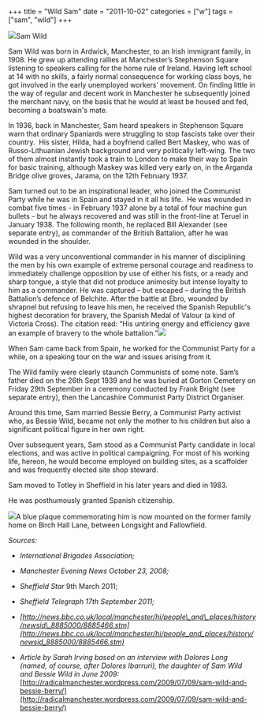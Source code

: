 +++
title = "Wild Sam"
date = "2011-10-02"
categories = ["w"]
tags = ["sam", "wild"]
+++

![](https://grahamstevenson.me.uk/wp-content/uploads/2011/10/wild-sam-centre.jpg)Sam Wild

Sam Wild was born in Ardwick, Manchester, to an Irish immigrant family, in 1908. He grew up attending rallies at Manchester’s Stephenson Square listening to speakers calling for the home rule of Ireland. Having left school at 14 with no skills, a fairly normal consequence for working class boys, he got involved in the early unemployed workers’ movement. On finding little in the way of regular and decent work in Manchester he subsequently joined the merchant navy, on the basis that he would at least be housed and fed, becoming a boatswain's mate.

In 1936, back in Manchester, Sam heard speakers in Stephenson Square warn that ordinary Spaniards were struggling to stop fascists take over their country.  His sister, Hilda, had a boyfriend called Bert Maskey, who was of Russo-Lithuanian Jewish background and very politically left-wing. The two of them almost instantly took a train to London to make their way to Spain for basic training, although Maskey was killed very early on, in the Arganda Bridge olive groves, Jarama, on the 12th February 1937.

Sam turned out to be an inspirational leader, who joined the Communist Party while he was in Spain and stayed in it all his life.  He was wounded in combat five times \- in February 1937 alone by a total of four machine gun bullets - but he always recovered and was still in the front-line at Teruel in January 1938. The following month, he replaced Bill Alexander (see separate entry), as commander of the British Battalion, after he was wounded in the shoulder.

Wild was a very unconventional commander in his manner of disciplining the men by his own example of extreme personal courage and readiness to immediately challenge opposition by use of either his fists, or a ready and sharp tongue, a style that did not produce animosity but intense loyalty to him as a commander. He was captured – but escaped – during the British Battalion’s defence of Belchite. After the battle at Ebro, wounded by shrapnel but refusing to leave his men, he received the Spanish Republic's highest decoration for bravery, the Spanish Medal of Valour (a kind of Victoria Cross). The citation read: “His untiring energy and efficiency gave an example of bravery to the whole battalion.”![](https://grahamstevenson.me.uk/wp-content/uploads/2011/10/wild-sam.jpg)

When Sam came back from Spain, he worked for the Communist Party for a while, on a speaking tour on the war and issues arising from it.

The Wild family were clearly staunch Communists of some note. Sam’s father died on the 26th Sept 1939 and he was buried at Gorton Cemetery on Friday 29th September in a ceremony conducted by Frank Bright (see separate entry), then the Lancashire Communist Party District Organiser.

Around this time, Sam married Bessie Berry, a Communist Party activist who, as Bessie Wild, became not only the mother to his children but also a significant political figure in her own right.  
  
Over subsequent years, Sam stood as a Communist Party candidate in local elections, and was active in political campaigning. For most of his working life, hereon, he would become employed on building sites, as a scaffolder and was frequently elected site shop steward.

Sam moved to Totley in Sheffield in his later years and died in 1983.

He was posthumously granted Spanish citizenship.

![](https://grahamstevenson.me.uk/wp-content/uploads/2011/10/wild_sam-01.jpg)A blue plaque commemorating him is now mounted on the former family home on Birch Hall Lane, between Longsight and Fallowfield.

_Sources:_

- _International Brigades Association;_

- _Manchester_ _Evening News October 23, 2008;_

- _Sheffield_ _Star_ 9th March 2011;

- _Sheffield_ _Telegraph 17th September 2011;_

- _[http://news.bbc.co.uk/local/manchester/hi/people\_and\_places/history/newsid\_8885000/8885466.stm](http://news.bbc.co.uk/local/manchester/hi/people_and_places/history/newsid_8885000/8885466.stm)_

- _Article by Sarah Irving based on an interview with Dolores Long (named, of course, after Dolores Ibarruri), the daughter of Sam Wild and Bessie Wild in June 2009:_ [http://radicalmanchester.wordpress.com/2009/07/09/sam-wild-and-bessie-berry/](http://radicalmanchester.wordpress.com/2009/07/09/sam-wild-and-bessie-berry/)
